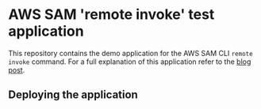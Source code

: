 # AWS SAM 'remote invoke' test application

This repository contains the demo application for the AWS SAM CLI `remote invoke` command. For a full explanation of 
this application refer to the [blog post](https://aws.amazon.com/blogs/compute/testing-aws-lambda-functions-with-aws-sam-remote-invoke).

## Deploying the application

